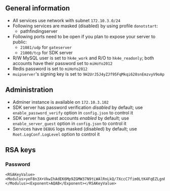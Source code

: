 ## General information
- All services use network with subnet `172.10.3.0/24`
- Following services are masked (disabled) by using profile `donotstart`:
    - pathfindingserver
- Following ports need to be open if you plan to expose your server to public:
    - `21081/udp` for `gateserver`
    - `21000/tcp` for SDK server
- R/W MySQL user is set to `hk4e_work` and R/O to `hk4e_readonly`; both accounts have their password set to `miHoYo2012`
- Redis password is set to `miHoYo2012`
- `muipserver`'s signing key is set to `9H2UrJ5J4yZJf95FqMkqi628snEmzvyV9oAp`

## Administration
- Adminer instance is available on `172.10.3.102`
- SDK server has password verification _disabled_ by default; use `enable_password_verify` option in `config.json` to control it
- SDK server has guest accounts _enabled_ by default; use `enable_server_guest` option in `config.json` to control it
- Services have `DEBUG` logs masked (disabled) by default; use `Root.LogConf.LogLevel` option to control it

## RSA keys
### Password
```
<RSAKeyValue><Modulus>yeF8n3X+VkwIhAdEK6Mp9ZGMW37N9tLWAlRnLkQ/7XccC7fim0LtK4FqEZLgnRvoPj0kWEhi6lWiY8v2gPdkKXhLqyTu/Cc2Ug+Let7U9t6Ez3gIdt3m5p499mbRFhx8ZuvZb6Q9I4++UXYWEfNisWADGOBl5qJD23FnMcTzjis=</Modulus><Exponent>AQAB</Exponent></RSAKeyValue>
```